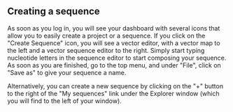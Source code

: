 ## Creating a sequence

As soon as you log in, you will see your dashboard with several icons that allow you to easily create a project or a sequence. If you click on the "Create Sequence" icon, you will see a vector editor, with a vector map to the left and a vector sequence editor to the right. Simply start typing nucleotide letters in the sequence editor to start composing your sequence. As soon as you are finished, go to the top menu, and under "File", click on "Save as" to  give your sequence a name.

Alternatively, you can create a new sequence by clicking on the "+" button to the right of the "My sequences" link under the Explorer window (which you will find to the left of your window).